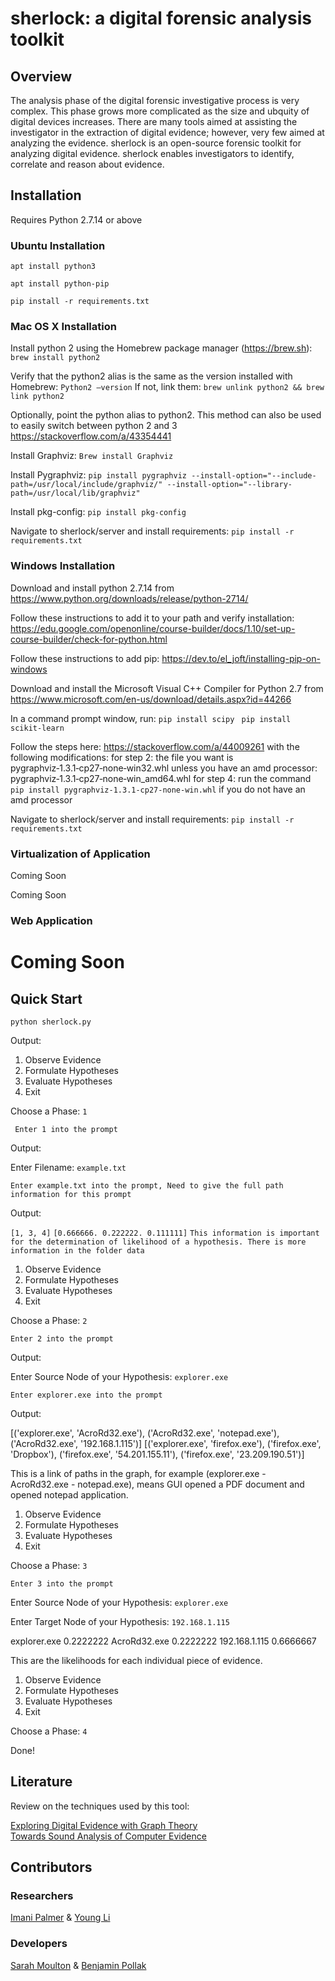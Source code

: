 # sherlock: a digital forensic analysis toolkit

## Overview

The analysis phase of the digital forensic investigative process is very complex.
This phase grows more complicated as the size and ubquity of digital devices increases.
There are many tools aimed at assisting the investigator in the extraction of digital
evidence; however, very few aimed at analyzing the evidence. sherlock is an open-source
forensic toolkit for analyzing digital evidence. sherlock enables investigators to
identify, correlate and reason about evidence.

## Installation

Requires Python 2.7.14 or above

### Ubuntu Installation

```apt install python3 ```

```apt install python-pip ```

```pip install -r requirements.txt ```

### Mac OS X Installation

Install python 2 using the Homebrew package manager (https://brew.sh):
 ```brew install python2```

 Verify that the python2 alias is the same as the version installed with Homebrew:
 ```Python2 —version```
 If not, link them:
 ```brew unlink python2 && brew link python2```

 Optionally, point the python alias to python2. This method can also be used to easily switch between python 2 and 3 https://stackoverflow.com/a/43354441

Install Graphviz:
```Brew install Graphviz```

Install Pygraphviz:
```pip install pygraphviz --install-option="--include-path=/usr/local/include/graphviz/" --install-option="--library-path=/usr/local/lib/graphviz"```

Install pkg-config:
```pip install pkg-config```

Navigate to sherlock/server and install requirements:
```pip install -r requirements.txt```


### Windows Installation

Download and install python 2.7.14 from https://www.python.org/downloads/release/python-2714/

Follow these instructions to add it to your path and verify installation:
https://edu.google.com/openonline/course-builder/docs/1.10/set-up-course-builder/check-for-python.html

Follow these instructions to add pip:
https://dev.to/el_joft/installing-pip-on-windows

Download and install the Microsoft Visual C++ Compiler for Python 2.7 from
https://www.microsoft.com/en-us/download/details.aspx?id=44266

In a command prompt window, run:
```pip install scipy ```
```pip install scikit-learn```

Follow the steps here: https://stackoverflow.com/a/44009261 with the following modifications:
for step 2: the file you want is pygraphviz‑1.3.1‑cp27‑none‑win32.whl unless you have an amd processor: pygraphviz‑1.3.1‑cp27‑none‑win_amd64.whl
for step 4: run the command ```pip install pygraphviz-1.3.1-cp27-none-win.whl``` if you do not have an amd processor

Navigate to sherlock/server and install requirements:
```pip install -r requirements.txt```


### Virtualization of Application
Coming Soon

Coming Soon

### Web Application

Coming Soon
=======

## Quick Start

```python sherlock.py```

Output:

1. Observe Evidence
2. Formulate Hypotheses
3. Evaluate Hypotheses
4. Exit

Choose a Phase: ```1```

``` Enter 1 into the prompt```

Output:

Enter Filename: ```example.txt```

```Enter example.txt into the prompt, Need to give the full path information for this prompt```

Output:

```[1, 3, 4]```
```[0.666666. 0.222222. 0.111111]```
```This information is important for the determination of likelihood of a hypothesis. There is more information in the folder data```

1. Observe Evidence
2. Formulate Hypotheses
3. Evaluate Hypotheses
4. Exit

Choose a Phase: ```2```

```Enter 2 into the prompt```

Output:

Enter Source Node of your Hypothesis: ```explorer.exe```

```Enter explorer.exe into the prompt```

Output:

[('explorer.exe', 'AcroRd32.exe'), ('AcroRd32.exe', 'notepad.exe'), ('AcroRd32.exe', '192.168.1.115')]
[('explorer.exe', 'firefox.exe'), ('firefox.exe', 'Dropbox'), ('firefox.exe', '54.201.155.11'), ('firefox.exe', '23.209.190.51')]

This is a link of paths in the graph, for example (explorer.exe - AcroRd32.exe - notepad.exe), means GUI opened a PDF document and opened notepad application.

1. Observe Evidence
2. Formulate Hypotheses
3. Evaluate Hypotheses
4. Exit

Choose a Phase: ```3```

```Enter 3 into the prompt```

Enter Source Node of your Hypothesis: ```explorer.exe```

Enter Target Node of your Hypothesis: ```192.168.1.115```

explorer.exe 0.2222222
AcroRd32.exe 0.2222222
192.168.1.115 0.6666667

This are the likelihoods for each individual piece of evidence.

1. Observe Evidence
2. Formulate Hypotheses
3. Evaluate Hypotheses
4. Exit

Choose a Phase: ```4```

Done!

## Literature

Review on the techniques used by this tool:

[Exploring Digital Evidence with Graph Theory](https://commons.erau.edu/cgi/viewcontent.cgi?article=1374&context=adfsl) <br />
[Towards Sound Analysis of Computer Evidence](https://www.nist.gov/sites/default/files/documents/2017/08/23/imanipalmerwednesdayafternoonsession.pdf) <br />

## Contributors

### Researchers

[Imani Palmer](https://imanipalmer.com) & [Young Li](https://usipeus.github.io/)

### Developers

[Sarah Moulton](https://github.com/suspiciousCloud) & [Benjamin Pollak](https://github.com/BenjaminPollak)
